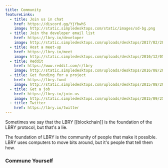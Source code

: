 ```yaml
---
title: Community
featureLinks:
  - title: Join us in chat
    href: https://discord.gg/YjYbwhS
    image: http://static.simpledesktops.com/static/images/sd-bg.png
  - title: Join the developer email list
    href: https://lbry.io/developer
    image: http://static.simpledesktops.com/uploads/desktops/2017/02/28/GeoShapes_2880x1800.png
  - title: Host a meet-up
    href: https://lbry.io/meet
    image: http://static.simpledesktops.com/uploads/desktops/2016/12/05/Untitled-1-03-01.png
  - title: Reddit
    href: https://www.reddit.com/r/lbry
    image: http://static.simpledesktops.com/uploads/desktops/2016/08/28/Wind-Vector-resize.png
  - title: Get funding for a project
    href: https://lbry.fund
    image: http://static.simpledesktops.com/uploads/desktops/2015/08/20/Sunset_by_Banned.png
  - title: Get a job
    href: https://lbry.io/join-us
    image: http://static.simpledesktops.com/uploads/desktops/2015/09/25/Siri.png
  - title: Twitter
    href: https://lbry.io/twitter
---
```


Sometimes we say that the LBRY [[blockchain]] is the foundation of the LBRY protocol, but that's a lie.

The foundation of LBRY is the community of people that make it possible. LBRY uses computers to move bits around, but it's people that tell them how.

### Commune Yourself

<FeatureLinks/>
